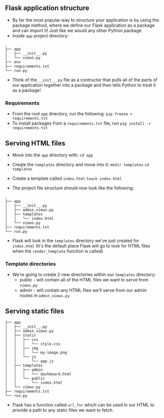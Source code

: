 ## Flask application structure
- By far the most popular way to structure your application is by using the package method, where we define our Flask application as a package and can import it! Just like we would any other Python package.
- Inside `app` project directory:
```
.
├── app
│   ├── __init__.py
│   └── views.py
├── env
├── requirements.txt
└── run.py
```

- Think of the `__init__.py` file as a contructor that pulls all of the parts of our application together into a package and then tells Python to treat it as a package!

### Requirements
- From the root `app` directory, run the following:
`pip freeze > requirements.txt`
- To install packages from a `requirements.txt` file, run `pip install -r requirements.txt`

## Serving HTML files
- Move into the `app` directory with: `cd app`
- Create the `templates` directory and move into it: `mkdir templates` `cd templates`
- Create a template called `index.html`
`touch index.html`

- The project file structure should now look like the following:
```
.
├── app
│   ├── __init__.py
│   ├── admin_views.py
│   ├── templates
│   │   └── index.html
│   └── views.py
├── requirements.txt
└── run.py
```
- Flask will look in the `templates` directory we've just created for `index.html` (It's the default place Flask will go to look for HTML files when the `render_template` function is called)

### Template directories
- We're going to create 2 new directories within our `templates` directory:
    - public - will contain all of the HTML files we want to serve from `views.py`
    - admin - will contain any HTML files we'll serve from our admin routes in `admin_views.py`

## Serving static files
```
├── app
│   ├── __init__.py
│   ├── admin_views.py
│   ├── static
│   │   ├── css
│   │   │   └── style.css
│   │   ├── img
│   │   │   └── my-image.png
│   │   └── js
│   │       └── app.js
│   ├── templates
│   │   ├── admin
│   │   │   └── dashboard.html
│   │   └── public
│   │       └── index.html
│   └── views.py
├── requirements.txt
└── run.py
```
- Flask has a function called `url_for` which can be used in our HTML to provide a path to any static files we want to fetch.
